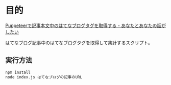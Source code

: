 # 目的

[Puppeteerで記事本文中のはてなブログタグを取得する - あなたとあなたの話がしたい](https://fuyu.hatenablog.com/entry/2020/10/09/215305)

はてなブログ記事中のはてなブログタグを取得して集計するスクリプト。

## 実行方法

```sh
npm install
node index.js はてなブログの記事のURL
```
